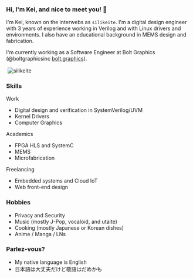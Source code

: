 ### Hi, I'm Kei, and nice to meet you! 👋

I'm Kei, known on the interwebs as `silikeite`. I'm a digital design engineer with 3 years of experience working in Verilog and with Linux drivers and environments. I also have an educational background in MEMS design and fabrication.

I'm currently working as a Software Engineer at Bolt Graphics (@boltgraphicsinc [bolt.graphics](bolt.graphics)).

<p>&nbsp;<img align="center" src="https://github-readme-stats.vercel.app/api?username=silikeite&show_icons=true&locale=en&theme=dark" alt="silikeite" /></p>

### Skills
Work
- Digital design and verification in SystemVerilog/UVM
- Kernel Drivers
- Computer Graphics

Academics
- FPGA HLS and SystemC
- MEMS
- Microfabrication

Freelancing
- Embedded systems and Cloud IoT
- Web front-end design

### Hobbies
- Privacy and Security
- Music (mostly J-Pop, vocaloid, and utaite)
- Cooking (mostly Japanese or Korean dishes)
- Anime / Manga / LNs

### Parlez-vous?
- My native language is English
- 日本語は大丈夫だけど敬語はだめかも


